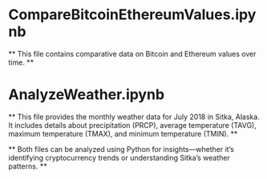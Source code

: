# CompareBitcoinEthereumValues.ipynb
** This file contains comparative data on Bitcoin and Ethereum values over time. **


# AnalyzeWeather.ipynb
** This file provides the monthly weather data for July 2018 in Sitka, Alaska.
It includes details about precipitation (PRCP), average temperature (TAVG), maximum temperature (TMAX), and minimum temperature (TMIN). **

** Both files can be analyzed using Python for insights—whether it’s identifying cryptocurrency trends or understanding Sitka’s weather patterns. **

